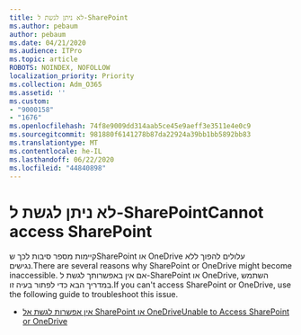 ```yaml
---
title: לא ניתן לגשת ל-SharePoint
ms.author: pebaum
author: pebaum
ms.date: 04/21/2020
ms.audience: ITPro
ms.topic: article
ROBOTS: NOINDEX, NOFOLLOW
localization_priority: Priority
ms.collection: Adm_O365
ms.assetid: ''
ms.custom:
- "9000158"
- "1676"
ms.openlocfilehash: 74f8e9009dd314aab5ce45e9aeff3e3511e4e0c9
ms.sourcegitcommit: 981880f6141278b87da22924a39bb1bb5892bb83
ms.translationtype: MT
ms.contentlocale: he-IL
ms.lasthandoff: 06/22/2020
ms.locfileid: "44840898"
---
```

# <a name="cannot-access-sharepoint"></a><span data-ttu-id="ad194-102">לא ניתן לגשת ל-SharePoint</span><span class="sxs-lookup"><span data-stu-id="ad194-102">Cannot access SharePoint</span></span>

<span data-ttu-id="ad194-103">קיימות מספר סיבות לכך שSharePoint או OneDrive עלולים להפוך ללא נגישים.</span><span class="sxs-lookup"><span data-stu-id="ad194-103">There are several reasons why SharePoint or OneDrive might become inaccessible.</span></span> <span data-ttu-id="ad194-104">אם אין באפשרותך לגשת ל-SharePoint או OneDrive, השתמש במדריך הבא כדי לפתור בעיה זו.</span><span class="sxs-lookup"><span data-stu-id="ad194-104">If you can't access SharePoint or OneDrive, use the following guide to troubleshoot this issue.</span></span>

- [<span data-ttu-id="ad194-105">אין אפשרות לגשת אל SharePoint או OneDrive</span><span class="sxs-lookup"><span data-stu-id="ad194-105">Unable to Access SharePoint or OneDrive</span></span>](https://docs.microsoft.com/sharepoint/troubleshoot/sharing-and-permissions/sharepoint-online-inaccessible)
